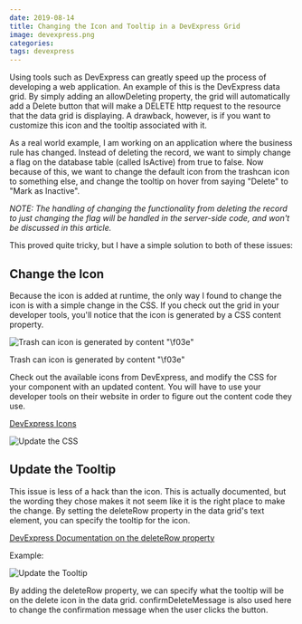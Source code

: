 ```yaml
---
date: 2019-08-14
title: Changing the Icon and Tooltip in a DevExpress Grid
image: devexpress.png
categories:
tags: devexpress
---
```

Using tools such as DevExpress can greatly speed up the process of developing a web application. An example of this is the DevExpress data grid. By simply adding an allowDeleting property, the grid will automatically add a Delete button that will make a DELETE http request to the resource that the data grid is displaying. A drawback, however, is if you want to customize this icon and the tooltip associated with it.

As a real world example, I am working on an application where the business rule has changed. Instead of deleting the record, we want to simply change a flag on the database table (called IsActive) from true to false. Now because of this, we want to change the default icon from the trashcan icon to something else, and change the tooltip on hover from saying "Delete" to "Mark as Inactive".

*NOTE: The handling of changing the functionality from deleting the record to just changing the flag will be handled in the server-side code, and won't be discussed in this article.*

This proved quite tricky, but I have a simple solution to both of these issues:

## Change the Icon

Because the icon is added at runtime, the only way I found to change the icon is with a simple change in the CSS. If you check out the grid in your developer tools, you'll notice that the icon is generated by a CSS content property.

![Trash can icon is generated by content "\f03e"](assets/images/dx-icon-trash.png)

Trash can icon is generated by content "\f03e"

Check out the available icons from DevExpress, and modify the CSS for your component with an updated content. You will have to use your developer tools on their website in order to figure out the content code they use.

[DevExpress Icons](https://js.devexpress.com/Documentation/Guide/Themes_and_Styles/Icons/)

![Update the CSS](assets/images/update-dx-icon-css.png)

## Update the Tooltip

This issue is less of a hack than the icon. This is actually documented, but the wording they chose makes it not seem like it is the right place to make the change. By setting the deleteRow property in the data grid's text element, you can specify the tooltip for the icon.

[DevExpress Documentation on the deleteRow property](https://js.devexpress.com/Documentation/ApiReference/UI_Widgets/dxDataGrid/Configuration/editing/texts/#deleteRow)

Example:

![Update the Tooltip](assets/images/update-dx-tooltip.png)

By adding the deleteRow property, we can specify what the tooltip will be on the delete icon in the data grid. confirmDeleteMessage is also used here to change the confirmation message when the user clicks the button.
